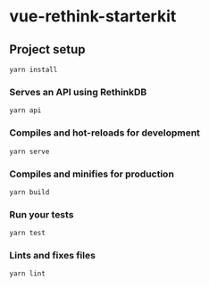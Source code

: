 # vue-rethink-starterkit

## Project setup
```
yarn install
```

### Serves an API using RethinkDB
```
yarn api
```

### Compiles and hot-reloads for development
```
yarn serve
```

### Compiles and minifies for production
```
yarn build
```

### Run your tests
```
yarn test
```

### Lints and fixes files
```
yarn lint
```
